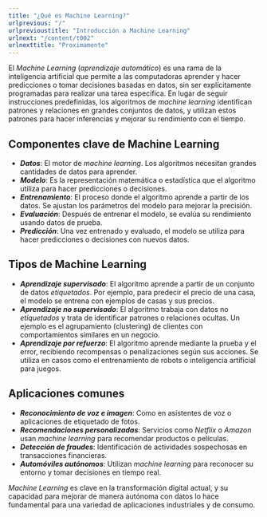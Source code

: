 ```yaml
---
title: "¿Qué es Machine Learning?"
urlprevious: "/"
urlprevioustitle: "Introducción a Machine Learning"
urlnext: "/content/t002"
urlnexttitle: "Proximamente"
---
```

El *Machine Learning* (*aprendizaje automático*) es una rama de la inteligencia artificial que permite a las computadoras aprender y hacer predicciones o tomar decisiones basadas en datos, sin ser explícitamente programadas para realizar una tarea específica. En lugar de seguir instrucciones predefinidas, los algoritmos de *machine learning* identifican patrones y relaciones en grandes conjuntos de datos, y utilizan estos patrones para hacer inferencias y mejorar su rendimiento con el tiempo.

## Componentes clave de Machine Learning
* ***Datos***: El motor de *machine learning*. Los algoritmos necesitan grandes cantidades de datos para aprender.
* ***Modelo***: Es la representación matemática o estadística que el algoritmo utiliza para hacer predicciones o decisiones.
* ***Entrenamiento***: El proceso donde el algoritmo aprende a partir de los datos. Se ajustan los parámetros del modelo para mejorar la precisión.
* ***Evaluación***: Después de entrenar el modelo, se evalúa su rendimiento usando datos de prueba.
* ***Predicción***: Una vez entrenado y evaluado, el modelo se utiliza para hacer predicciones o decisiones con nuevos datos.
  
## Tipos de Machine Learning

* ***Aprendizaje supervisado***: El algoritmo aprende a partir de un conjunto de datos *etiquetados*. Por ejemplo, para predecir el precio de una casa, el modelo se entrena con ejemplos de casas y sus precios. 
* ***Aprendizaje no supervisado***: El algoritmo trabaja con datos no *etiquetados* y trata de identificar patrones o relaciones ocultas. Un ejemplo es el agrupamiento (clustering) de clientes con comportamientos similares en un negocio. 
* ***Aprendizaje por refuerzo***: El algoritmo aprende mediante la prueba y el error, recibiendo recompensas o penalizaciones según sus acciones. Se utiliza en casos como el entrenamiento de robots o inteligencia artificial para juegos.
 
## Aplicaciones comunes
* ***Reconocimiento de voz e imagen***: Como en asistentes de voz o aplicaciones de etiquetado de fotos.
* ***Recomendaciones personalizadas***: Servicios como *Netflix* o *Amazon* usan *machine learning* para recomendar productos o películas.
* ***Detección de fraudes***: Identificación de actividades sospechosas en transacciones financieras.
* ***Automóviles autónomos***: Utilizan *machine learning* para reconocer su entorno y tomar decisiones en tiempo real.

*Machine Learning* es clave en la transformación digital actual, y su capacidad para mejorar de manera autónoma con datos lo hace fundamental para una variedad de aplicaciones industriales y de consumo.

 

